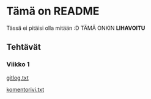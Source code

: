 # Tämä on README

Tässä ei pitäisi olla mitään :D TÄMÄ ONKIN **LIHAVOITU**

## Tehtävät

### Viikko 1

[gitlog.txt](https://github.com/ljunjoel/ot-harjoitustyo/blob/master/laskarit/viikko1/gitlog.txt)

[komentorivi.txt](https://github.com/ljunjoel/ot-harjoitustyo/blob/master/laskarit/viikko1/komentorivi.txt)
